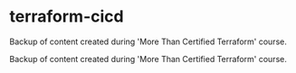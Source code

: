 # terraform-cicd
Backup of content created during 'More Than Certified Terraform' course. 

Backup of content created during 'More Than Certified Terraform' course.
